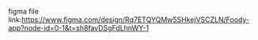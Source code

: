 figma file link:https://www.figma.com/design/Rq7ETQYQMw5SHkejVSCZLN/Foody-app?node-id=0-1&t=sh8favDSgFdLhnWY-1
